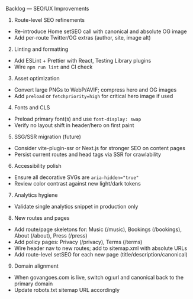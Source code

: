 Backlog — SEO/UX Improvements

1) Route-level SEO refinements
- Re-introduce Home setSEO call with canonical and absolute OG image
- Add per-route Twitter/OG extras (author, site, image alt)

2) Linting and formatting
- Add ESLint + Prettier with React, Testing Library plugins
- Wire `npm run lint` and CI check

3) Asset optimization
- Convert large PNGs to WebP/AVIF; compress hero and OG images
- Add `preload` or `fetchpriority=high` for critical hero image if used

4) Fonts and CLS
- Preload primary font(s) and use `font-display: swap`
- Verify no layout shift in header/hero on first paint

5) SSG/SSR migration (future)
- Consider vite-plugin-ssr or Next.js for stronger SEO on content pages
- Persist current routes and head tags via SSR for crawlability

6) Accessibility polish
- Ensure all decorative SVGs are `aria-hidden="true"`
- Review color contrast against new light/dark tokens

7) Analytics hygiene
- Validate single analytics snippet in production only

8) New routes and pages
- Add route/page skeletons for: Music (/music), Bookings (/bookings), About (/about), Press (/press)
- Add policy pages: Privacy (/privacy), Terms (/terms)
- Wire header nav to new routes; add to sitemap.xml with absolute URLs
- Add route-level setSEO for each new page (title/description/canonical)

9) Domain alignment
- When govangoes.com is live, switch og:url and canonical back to the primary domain
- Update robots.txt sitemap URL accordingly

